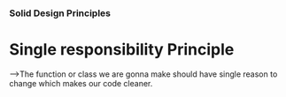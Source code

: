 ### Solid Design Principles

# Single responsibility Principle

-->The function or class we are gonna make should have single reason to change which makes our code cleaner.
